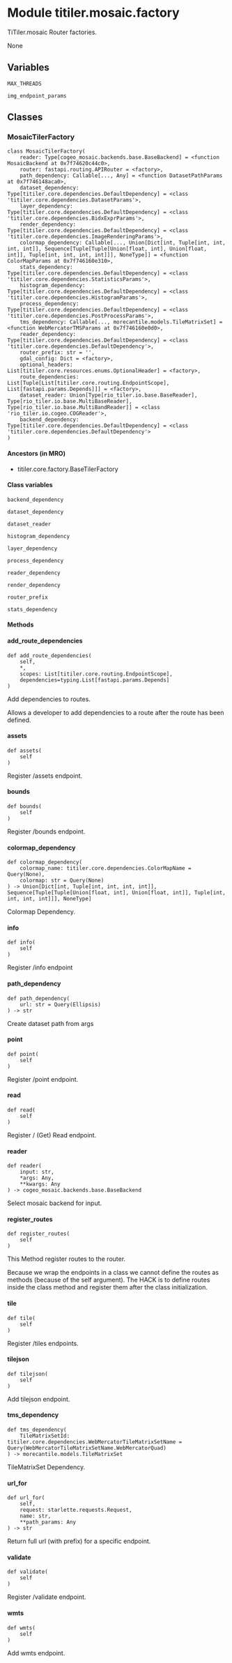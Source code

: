 # Module titiler.mosaic.factory

TiTiler.mosaic Router factories.

None

## Variables

```python3
MAX_THREADS
```

```python3
img_endpoint_params
```

## Classes

### MosaicTilerFactory

```python3
class MosaicTilerFactory(
    reader: Type[cogeo_mosaic.backends.base.BaseBackend] = <function MosaicBackend at 0x7f74620c44c0>,
    router: fastapi.routing.APIRouter = <factory>,
    path_dependency: Callable[..., Any] = <function DatasetPathParams at 0x7f746148aca0>,
    dataset_dependency: Type[titiler.core.dependencies.DefaultDependency] = <class 'titiler.core.dependencies.DatasetParams'>,
    layer_dependency: Type[titiler.core.dependencies.DefaultDependency] = <class 'titiler.core.dependencies.BidxExprParams'>,
    render_dependency: Type[titiler.core.dependencies.DefaultDependency] = <class 'titiler.core.dependencies.ImageRenderingParams'>,
    colormap_dependency: Callable[..., Union[Dict[int, Tuple[int, int, int, int]], Sequence[Tuple[Tuple[Union[float, int], Union[float, int]], Tuple[int, int, int, int]]], NoneType]] = <function ColorMapParams at 0x7f746160e310>,
    stats_dependency: Type[titiler.core.dependencies.DefaultDependency] = <class 'titiler.core.dependencies.StatisticsParams'>,
    histogram_dependency: Type[titiler.core.dependencies.DefaultDependency] = <class 'titiler.core.dependencies.HistogramParams'>,
    process_dependency: Type[titiler.core.dependencies.DefaultDependency] = <class 'titiler.core.dependencies.PostProcessParams'>,
    tms_dependency: Callable[..., morecantile.models.TileMatrixSet] = <function WebMercatorTMSParams at 0x7f746160e0d0>,
    reader_dependency: Type[titiler.core.dependencies.DefaultDependency] = <class 'titiler.core.dependencies.DefaultDependency'>,
    router_prefix: str = '',
    gdal_config: Dict = <factory>,
    optional_headers: List[titiler.core.resources.enums.OptionalHeader] = <factory>,
    route_dependencies: List[Tuple[List[titiler.core.routing.EndpointScope], List[fastapi.params.Depends]]] = <factory>,
    dataset_reader: Union[Type[rio_tiler.io.base.BaseReader], Type[rio_tiler.io.base.MultiBaseReader], Type[rio_tiler.io.base.MultiBandReader]] = <class 'rio_tiler.io.cogeo.COGReader'>,
    backend_dependency: Type[titiler.core.dependencies.DefaultDependency] = <class 'titiler.core.dependencies.DefaultDependency'>
)
```

#### Ancestors (in MRO)

* titiler.core.factory.BaseTilerFactory

#### Class variables

```python3
backend_dependency
```

```python3
dataset_dependency
```

```python3
dataset_reader
```

```python3
histogram_dependency
```

```python3
layer_dependency
```

```python3
process_dependency
```

```python3
reader_dependency
```

```python3
render_dependency
```

```python3
router_prefix
```

```python3
stats_dependency
```

#### Methods

    
#### add_route_dependencies

```python3
def add_route_dependencies(
    self,
    *,
    scopes: List[titiler.core.routing.EndpointScope],
    dependencies=typing.List[fastapi.params.Depends]
)
```

    
Add dependencies to routes.

Allows a developer to add dependencies to a route after the route has been defined.

    
#### assets

```python3
def assets(
    self
)
```

    
Register /assets endpoint.

    
#### bounds

```python3
def bounds(
    self
)
```

    
Register /bounds endpoint.

    
#### colormap_dependency

```python3
def colormap_dependency(
    colormap_name: titiler.core.dependencies.ColorMapName = Query(None),
    colormap: str = Query(None)
) -> Union[Dict[int, Tuple[int, int, int, int]], Sequence[Tuple[Tuple[Union[float, int], Union[float, int]], Tuple[int, int, int, int]]], NoneType]
```

    
Colormap Dependency.

    
#### info

```python3
def info(
    self
)
```

    
Register /info endpoint

    
#### path_dependency

```python3
def path_dependency(
    url: str = Query(Ellipsis)
) -> str
```

    
Create dataset path from args

    
#### point

```python3
def point(
    self
)
```

    
Register /point endpoint.

    
#### read

```python3
def read(
    self
)
```

    
Register / (Get) Read endpoint.

    
#### reader

```python3
def reader(
    input: str,
    *args: Any,
    **kwargs: Any
) -> cogeo_mosaic.backends.base.BaseBackend
```

    
Select mosaic backend for input.

    
#### register_routes

```python3
def register_routes(
    self
)
```

    
This Method register routes to the router.

Because we wrap the endpoints in a class we cannot define the routes as
methods (because of the self argument). The HACK is to define routes inside
the class method and register them after the class initialization.

    
#### tile

```python3
def tile(
    self
)
```

    
Register /tiles endpoints.

    
#### tilejson

```python3
def tilejson(
    self
)
```

    
Add tilejson endpoint.

    
#### tms_dependency

```python3
def tms_dependency(
    TileMatrixSetId: titiler.core.dependencies.WebMercatorTileMatrixSetName = Query(WebMercatorTileMatrixSetName.WebMercatorQuad)
) -> morecantile.models.TileMatrixSet
```

    
TileMatrixSet Dependency.

    
#### url_for

```python3
def url_for(
    self,
    request: starlette.requests.Request,
    name: str,
    **path_params: Any
) -> str
```

    
Return full url (with prefix) for a specific endpoint.

    
#### validate

```python3
def validate(
    self
)
```

    
Register /validate endpoint.

    
#### wmts

```python3
def wmts(
    self
)
```

    
Add wmts endpoint.